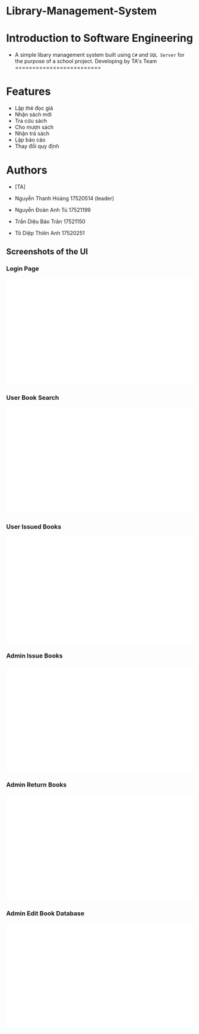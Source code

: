 # Library-Management-System
# Introduction to Software Engineering

* A simple libary management system built using `C#` and `SQL Server` for the purpose of a school project. Developing by TA's Team
=========================

# Features

- Lập thẻ đọc giả
- Nhận sách mới
- Tra cứu sách
- Cho mượn sách
- Nhận trả sách
- Lập báo cáo
- Thay đổi quy định

# Authors

- [TA]

- Nguyễn Thanh Hoàng	17520514 (leader)
- Nguyễn Đoàn Anh Tú	17521199 
- Trần Diệu Bảo Trân	17521150
- Tô Diệp Thiên Anh 	17520251

## Screenshots of the UI

### Login Page
![Login Screenshot](./screens/login.png?raw=true)
### User Book Search
![User Book Search Screenshot](./screens/user_book_search.png?raw=true)
### User Issued Books
![User Issued Books Screenshot](./screens/user_issued_books.png?raw=true)
### Admin Issue Books
![Admin Issue Books](./screens/admin_issue_books.png?raw=true)
### Admin Return Books
![Admin Return Books](./screens/admin_return_books.png?raw=true)
### Admin Edit Book Database
![Admin Edit Book Database](./screens/admin_edit_book_DB.png?raw=true)
